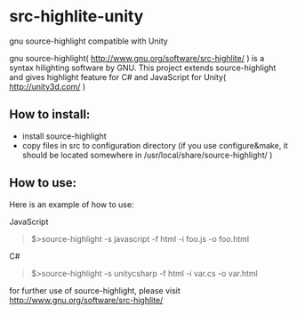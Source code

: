 src-highlite-unity
==================

gnu source-highlight compatible with Unity

gnu source-highlight( http://www.gnu.org/software/src-highlite/ ) is a syntax hilighting software by GNU.
This project extends source-highlight and gives highlight feature for C# and JavaScript for Unity( http://unity3d.com/ )

How to install:
------------
- install source-highlight
- copy files in src to configuration directory (if you use configure&make, it should be located somewhere in /usr/local/share/source-highlight/ )

How to use:
-----------
Here is an example of how to use:

JavaScript
> $>source-highlight -s javascript -f html -i foo.js -o foo.html

C#
> $>source-highlight -s unitycsharp -f html -i var.cs -o var.html

for further use of source-highlight, please visit http://www.gnu.org/software/src-highlite/

